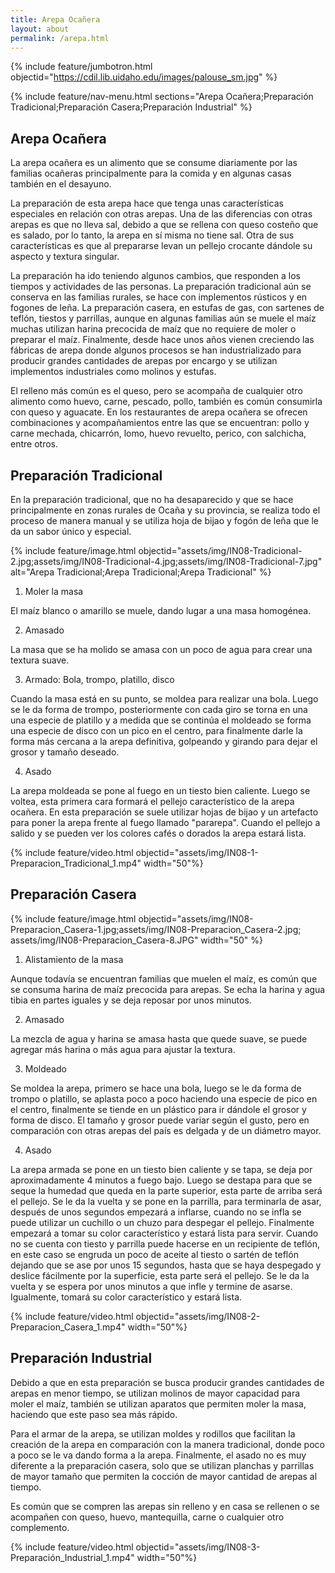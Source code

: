 ```yaml
---
title: Arepa Ocañera
layout: about
permalink: /arepa.html
---
```


{% include feature/jumbotron.html objectid="https://cdil.lib.uidaho.edu/images/palouse_sm.jpg" %}

{% include feature/nav-menu.html sections="Arepa Ocañera;Preparación Tradicional;Preparación Casera;Preparación Industrial" %}

## Arepa Ocañera

La arepa ocañera es un alimento que se consume diariamente por las familias ocañeras principalmente para la comida y en algunas casas también en el desayuno.

La preparación de esta arepa hace que tenga unas características especiales en relación con otras arepas. Una de las diferencias con otras arepas es que no lleva sal, debido a que se rellena con queso costeño que es salado, por lo tanto, la arepa en sí misma no tiene sal. Otra de sus características es que al prepararse levan un pellejo crocante dándole su aspecto y textura singular.

La preparación ha ido teniendo algunos cambios, que responden a los tiempos y actividades de las personas. La preparación tradicional aún se conserva en las familias rurales, se hace con implementos rústicos y en fogones de leña. La preparación casera, en estufas de gas, con sartenes de teflón, tiestos y parrillas, aunque en algunas familias aún se muele el maíz muchas utilizan harina precocida de maíz que no requiere de moler o preparar el maíz. Finalmente, desde hace unos años vienen creciendo las fábricas de arepa donde algunos procesos se han industrializado para producir grandes cantidades de arepas por encargo y se utilizan implementos industriales como molinos y estufas. 

El relleno más común es el queso, pero se acompaña de cualquier otro alimento como huevo, carne, pescado, pollo, también es común consumirla con queso y aguacate. En los restaurantes de arepa ocañera se ofrecen combinaciones y acompañamientos entre las que se encuentran: pollo y carne mechada, chicarrón, lomo, huevo revuelto, perico, con salchicha, entre otros.

## Preparación Tradicional
En la preparación tradicional, que no ha desaparecido y que se hace principalmente en zonas rurales de Ocaña y su provincia, se realiza todo el proceso de manera manual y se utiliza hoja de bijao y fogón de leña que le da un sabor único y especial.

{% include feature/image.html objectid="assets/img/IN08-Tradicional-2.jpg;assets/img/IN08-Tradicional-4.jpg;assets/img/IN08-Tradicional-7.jpg" alt="Arepa Tradicional;Arepa Tradicional;Arepa Tradicional" %}

1.	Moler la masa

El maíz blanco o amarillo se muele, dando lugar a una masa homogénea.

2.	Amasado

La masa que se ha molido se amasa con un poco de agua para crear una textura suave.

3.	Armado: Bola, trompo, platillo, disco

Cuando la masa está en su punto, se moldea para realizar una bola. Luego se le da forma de trompo, posteriormente con cada giro se torna en una una especie de platillo y a medida que se continúa el moldeado se forma una especie de disco con un pico en el centro, para finalmente darle la forma más cercana a la arepa definitiva, golpeando y girando para dejar el grosor y tamaño deseado.

4.	Asado

La arepa moldeada se pone al fuego en un tiesto bien caliente. Luego se voltea, esta primera cara formará el pellejo característico de la arepa ocañera. En esta preparación se suele utilizar hojas de bijao y un artefacto para poner la arepa frente al fuego llamado "pararepa". Cuando el pellejo a salido y se pueden ver los colores cafés o dorados la arepa estará lista.

{% include feature/video.html objectid="assets/img/IN08-1-Preparacion_Tradicional_1.mp4" width="50"%}

## Preparación Casera

{% include feature/image.html objectid="assets/img/IN08-Preparacion_Casera-1.jpg;assets/img/IN08-Preparacion_Casera-2.jpg; assets/img/IN08-Preparacion_Casera-8.JPG" width="50" %}

1.	Alistamiento de la masa

Aunque todavía se encuentran familias que muelen el maíz, es común que se consuma harina de maíz precocida para arepas. Se echa la harina y agua tibia en partes iguales y se deja reposar por unos minutos.

2.	Amasado

La mezcla de agua y harina se amasa hasta que quede suave, se puede agregar más harina o más agua para ajustar la textura.

3.	Moldeado

Se moldea la arepa, primero se hace una bola, luego se le da forma de trompo o platillo, se aplasta poco a poco haciendo una especie de pico en el centro, finalmente se tiende en un plástico para ir dándole el grosor y forma de disco. El tamaño y grosor puede variar según el gusto, pero en comparación con otras arepas del país es delgada y de un diámetro mayor.

4.	Asado

La arepa armada se pone en un tiesto bien caliente y se tapa, se deja por aproximadamente 4 minutos a fuego bajo. Luego se destapa para que se seque la humedad que queda en la parte superior, esta parte de arriba será el pellejo. Se le da la vuelta y se pone en la parrilla, para terminarla de asar, después de unos segundos empezará a inflarse, cuando no se infla se puede utilizar un cuchillo o un chuzo para despegar el pellejo.
Finalmente empezará a tomar su color característico y estará lista para servir.
Cuando no se cuenta con tiesto y parrilla puede hacerse en un recipiente de teflón, en este caso se engruda un poco de aceite al tiesto o sartén de teflón dejando que se ase por unos 15 segundos, hasta que se haya despegado y deslice fácilmente por la superficie, esta parte será el pellejo. Se le da la vuelta y se espera por unos minutos a que infle y termine de asarse. Igualmente, tomará su color característico y estará lista.

{% include feature/video.html objectid="assets/img/IN08-2-Preparacion_Casera_1.mp4" width="50"%}

## Preparación Industrial

Debido a que en esta preparación se busca producir grandes cantidades de arepas en menor tiempo, se utilizan molinos de mayor capacidad para moler el maíz, también se utilizan aparatos que permiten moler la masa, haciendo que este paso sea más rápido.

Para el armar de la arepa, se utilizan moldes y rodillos que facilitan la creación de la arepa en comparación con la manera tradicional, donde poco a poco se le va dando forma a la arepa. 
Finalmente, el asado no es muy diferente a la preparación casera, solo que se utilizan planchas y parrillas de mayor tamaño que permiten la cocción de mayor cantidad de arepas al tiempo. 

Es común que se compren las arepas sin relleno y en casa se rellenen o se acompañen con queso, huevo, mantequilla, carne o cualquier otro complemento.

{% include feature/video.html objectid="assets/img/IN08-3-Preparación_Industrial_1.mp4" width="50"%}

